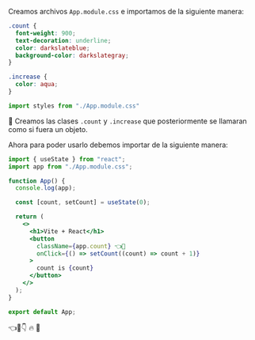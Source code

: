 Creamos archivos `App.module.css` e importamos de la siguiente manera:

```css
.count {
  font-weight: 900;
  text-decoration: underline;
  color: darkslateblue;
  background-color: darkslategray;
}

.increase {
  color: aqua;
}
```

```jsx
import styles from "./App.module.css"
```

📌 Creamos las clases `.count` y `.increase` que posteriormente se llamaran como si fuera un objeto.

Ahora para poder usarlo debemos importar de la siguiente manera:

```jsx
import { useState } from "react";
import app from "./App.module.css";

function App() {
  console.log(app);

  const [count, setCount] = useState(0);

  return (
    <>
      <h1>Vite + React</h1>
      <button
        className={app.count} 👈👀
        onClick={() => setCount((count) => count + 1)}
      >
        count is {count}
      </button>
    </>
  );
}

export default App;
```

👈👀👇
🔥
📌